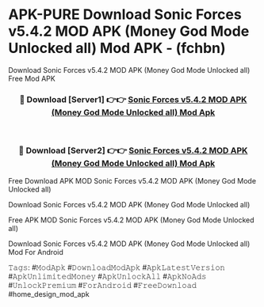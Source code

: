 # APK-PURE Download Sonic Forces v5.4.2 MOD APK (Money God Mode Unlocked all) Mod APK - (fchbn)
Download Sonic Forces v5.4.2 MOD APK (Money God Mode Unlocked all) Free Mod APK

<div align="center">
<h3>🔴 Download [Server1] 👉👉 <a href="https://apk-comot.site?title=Sonic_Forces_v5.4.2_MOD_APK_(Money_God_Mode_Unlocked_all)">Sonic Forces v5.4.2 MOD APK (Money God Mode Unlocked all) Mod Apk</a></h3><br>

<h3>🔴 Download [Server2] 👉👉 <a href="https://apk-comot.site?title=Sonic_Forces_v5.4.2_MOD_APK_(Money_God_Mode_Unlocked_all)">Sonic Forces v5.4.2 MOD APK (Money God Mode Unlocked all) Mod Apk</a></h3>
</div>


Free Download APK MOD Sonic Forces v5.4.2 MOD APK (Money God Mode Unlocked all)

Download Sonic Forces v5.4.2 MOD APK (Money God Mode Unlocked all) 

Free APK MOD Sonic Forces v5.4.2 MOD APK (Money God Mode Unlocked all) 

Download Sonic Forces v5.4.2 MOD APK (Money God Mode Unlocked all) Mod For Android

𝚃𝚊𝚐𝚜: #𝙼𝚘𝚍𝙰𝚙𝚔 #𝙳𝚘𝚠𝚗𝚕𝚘𝚊𝚍𝙼𝚘𝚍𝙰𝚙𝚔 #𝙰𝚙𝚔𝙻𝚊𝚝𝚎𝚜𝚝𝚅𝚎𝚛𝚜𝚒𝚘𝚗 #𝙰𝚙𝚔𝚄𝚗𝚕𝚒𝚖𝚒𝚝𝚎𝚍𝙼𝚘𝚗𝚎𝚢 #𝙰𝚙𝚔𝚄𝚗𝚕𝚘𝚌𝚔𝙰𝚕𝚕 #𝙰𝚙𝚔𝙽𝚘𝙰𝚍𝚜 #𝚄𝚗𝚕𝚘𝚌𝚔𝙿𝚛𝚎𝚖𝚒𝚞𝚖 #𝙵𝚘𝚛𝙰𝚗𝚍𝚛𝚘𝚒𝚍 #𝙵𝚛𝚎𝚎𝙳𝚘𝚠𝚗𝚕𝚘𝚊𝚍 #home_design_mod_apk